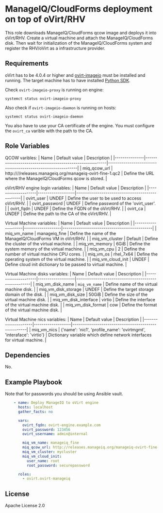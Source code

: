 ManageIQ/CloudForms deployment on top of oVirt/RHV
==================================================

This role downloads ManageIQ/CloudForms qcow image and deploys it into oVirt/RHV.
Create a virtual machine and attach the ManageIQ/CloudForms disk. Then wait for
initialization of the ManageIQ/CloudForms system and register the RHV/oVirt as
a infrastructure provider.

Requirements
------------

oVirt has to be 4.0.4 or higher and [ovirt-imageio](http://www.ovirt.org/develop/release-management/features/storage/image-upload/) must be installed and running.
The target machine has to have installed [Python SDK](https://pypi.python.org/pypi/ovirt-engine-sdk-python/4.0.4).

Check `ovirt-imageio-proxy` is running on engine:

```
systemct status ovirt-imageio-proxy
```

Also check if `ovirt-imageio-daemon` is running on hosts:

```
systemct status ovirt-imageio-daemon
```

You also have to use your CA certificate of the engine.
You must configure the `ovirt_ca` varible with the path to the CA.

Role Variables
--------------

QCOW varibles:
| Name          | Default value                                            |  Description                                                 |
|---------------|----------------------------------------------------------|--------------------------------------------------------------|
| miq_qcow_url  | http:////releases.manageiq.org/manageiq-ovirt-fine-1.qc2 | Define the URL where the ManageIQ/CloudForms qcow is stored. |

oVirt/RHV engine login variables:
| Name               | Default value     |  Description                                    |
|--------------------|-------------------|-------------------------------------------------|
| ovirt_user         | UNDEF             | Define the user to be used to access oVirt/RHV. |
| ovirt_password     | UNDEF             | Define password of the 'ovirt_user'.            |
| ovirt_fqdn         | UNDEF             | Define the FQDN of the oVirt/RHV.               |
| ovirt_ca           | UNDEF             | Define the path to the CA of the oVirt/RHV.     |

Virtual Machine variables:
| Name               | Default value     |  Description                                 |
|--------------------|-------------------|----------------------------------------------|
| miq_vm_name        | manageiq_fine     | Define the name of the ManageIQ/CloudForms VM in oVirt/RHV. |
| miq_vm_cluster     | Default           | Define the cluster of the virtual machine.    |
| miq_vm_memory      | 6GiB              | Define the system memory of the virtual machine.    |
| miq_vm_cpu         | 2                 | Define the number of virtual machine CPU cores.   |
| miq_vm_os          | rhel_7x64         | Define the operating system of the virtual machine. |
| miq_vm_cloud_init  | UNDEF             | Define cloud init dictionary to be passed to virtual machine. |

Virtual Machine disks variables:
| Name                | Default value     |  Description                                         |
|---------------------|-------------------|------------------------------------------------------|
| miq_vm_disk_name    | `miq_vm_name`     | Define name of the virtual machine disk.             | 
| miq_vm_disk_storage | UNDEF             | Define the target storage domain of the disk.        |
| miq_vm_disk_size    | 50GiB             | Define the size of the virtual machine disk.         |
| miq_vm_disk_interface | virtio          | Define the interface of the virtual machine disk.    |
| miq_vm_disk_format  | cow               | Define the format of the virtual machine disk.       |

Virtual Machine nics variables:
| Name                | Default value     |  Description                                         |
|---------------------|-------------------|------------------------------------------------------|
| miq_vm_nics         | {'name': 'nic1', 'profile_name': 'ovirtmgmt', 'interaface': 'virtio'} | Dictionary variable which define network interfaces for virtual machine. |

Dependencies
------------

No.

Example Playbook
----------------

Note that for passwords you should be using Ansible vault.

```yaml
    - name: Deploy ManageIQ to oVirt engine
      hosts: localhost
      gather_facts: no

      vars:
        ovirt_fqdn: ovirt-engine.example.com
        ovirt_password: 123456
        ovirt_username: admin@internal

        miq_vm_name: manageiq_fine
        miq_qcow_url: http://releases.manageiq.org/manageiq-ovirt-fine-1.qc2
        miq_vm_cluster: mycluster
        miq_vm_cloud_init:
          user_name: root
          root_password: securepassword

      roles:
        - ovirt.ovirt-manageiq
```

License
-------

Apache License 2.0

